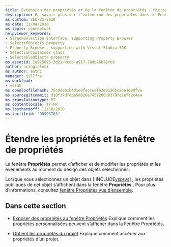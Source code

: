 ```yaml
---
title: Extension des propriétés et de la fenêtre de propriétés | Microsoft Docs
description: En savoir plus sur l’extension des propriétés dans le Fenêtre Propriétés, qui est utilisé pour afficher et modifier les propriétés et les événements au moment du design des objets sélectionnés.
ms.custom: SEO-VS-2020
ms.date: 11/04/2016
ms.topic: conceptual
helpviewer_keywords:
- STrackSelection interface, supporting Property Browser
- SelectedObjects property
- Property Browser, supporting with Visual Studio SDK
- SelectionContainer class
- SelectableObjects property
ms.assetid: 1e925025-3d21-4cdb-a917-78db7bb78fe9
author: acangialosi
ms.author: anthc
manager: jillfra
ms.workload:
- vssdk
ms.openlocfilehash: 75c0deb1b4d1e0fecceefb2e91265c9e6160df8a
ms.sourcegitcommit: d10f37dfdba5d826e7451260c8370fd1efa2c4e4
ms.translationtype: MT
ms.contentlocale: fr-FR
ms.lasthandoff: 12/10/2020
ms.locfileid: "96995783"
---
```

# <a name="extend-properties-and-the-property-window"></a>Étendre les propriétés et la fenêtre de propriétés
La fenêtre **Propriétés** permet d’afficher et de modifier les propriétés et les événements au moment du design des objets sélectionnés.

 Lorsque vous sélectionnez un objet dans [!INCLUDE[vsprvs](../code-quality/includes/vsprvs_md.md)] , les propriétés publiques de cet objet s’affichent dans la fenêtre **Propriétés** . Pour plus d’informations, consultez [fenêtre Propriétés vue d’ensemble](../extensibility/internals/properties-window-overview.md).

## <a name="in-this-section"></a>Dans cette section
- [Exposer des propriétés au fenêtre Propriétés](../extensibility/exposing-properties-to-the-properties-window.md) Explique comment les propriétés personnalisées peuvent s’afficher dans la Fenêtre Propriétés.

- [Obtient les propriétés du projet](../extensibility/getting-project-properties.md) Explique comment accéder aux propriétés d’un projet.
